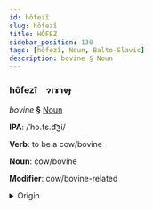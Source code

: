 ```yaml
---
id: hôfezî
slug: hôfezî
title: HÔFEZ
sidebar_position: 130
tags: [hôfezî, Noun, Balto-Slavic]
description: bovine § Noun
---
```


### hôfezî&emsp;<span kind="abugida">ɂıɤɿⱴɟ</span>

*bovine* **§** [Noun](../../tags/Noun)

**IPA**: /ˈho.fɛ.d͡ʒi/

**Verb**: to be a cow/bovine

**Noun**: cow/bovine

**Modifier**: cow/bovine-related

<details>
    <summary>Origin</summary>
    Slovak hovädzí /ˈɦɔvɛd͡ziː/<br/>
    <em>Balto-Slavic Language Family</em>
</details>